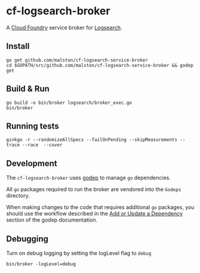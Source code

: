 # cf-logsearch-broker 

A [Cloud Foundry](http://docs.cloudfoundry.org/services/api.html) service broker for [Logsearch](http://www.logsearch.io/).

## Install

```
go get github.com/malston/cf-logsearch-service-broker
cd $GOPATH/src/github.com/malston/cf-logsearch-service-broker && godep get
```

## Build & Run

```
go build -o bin/broker logsearch/broker_exec.go
bin/broker
```

## Running tests

```
ginkgo -r --randomizeAllSpecs --failOnPending --skipMeasurements --trace --race  --cover
```

## Development

The `cf-logsearch-broker`
 uses [godep](https://github.com/tools/godep) to manage `go` dependencies.

All `go` packages required to run the broker are vendored into the `Godeps` directory.

When making changes to the code that requires additional `go` packages, you should use the workflow described in the
[Add or Update a Dependency](https://github.com/tools/godep#add-a-dependency) section of the godep documentation.

## Debugging

Turn on debug logging by setting the logLevel flag to `debug`
```
bin/broker -logLevel=debug
```